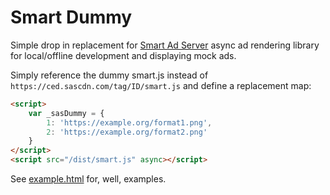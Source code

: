 # Smart Dummy 

Simple drop in replacement for [Smart Ad Server](https://smartadserver.com/) async ad rendering library for local/offline development and displaying mock ads.

Simply reference the dummy smart.js instead of `https://ced.sascdn.com/tag/ID/smart.js` and define a replacement map:

```html
<script>
    var _sasDummy = {
        1: 'https://example.org/format1.png',
        2: 'https://example.org/format2.png'
    }
</script>
<script src="/dist/smart.js" async></script>
```

See [example.html](example.html) for, well, examples.
